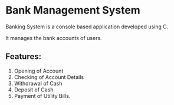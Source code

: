 # Bank Management System

Banking System is a console based application developed using C.

It manages the bank accounts of users. 

## Features: 
1. Opening of Account 
2. Checking of Account Details
3. Withdrawal of Cash 
4. Deposit of Cash
5. Payment of Utility Bills.
